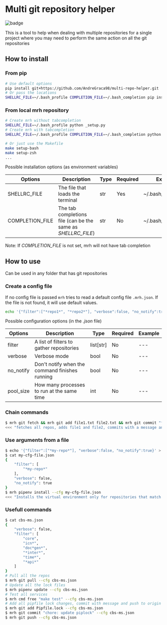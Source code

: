 # Multi git repository helper

![badge](https://img.shields.io/github/v/tag/AndreGraca98/multi-repo-helper?logo=python&logoColor=yellow&label=version)

This is a tool to help when dealing with multiple repositories for a single
project where you may need to perform the same action on all the git
repositories

## How to install

### From pip

```bash
# Use default options
pip install git+https://github.com/AndreGraca98/multi-repo-helper.git
# Or pass the locations
SHELLRC_FILE=~/.bash_profile COMPLETION_FILE=~/.bash_completion pip install git+https://github.com/AndreGraca98/multi-repo-helper.git
```

### From local mrh repository

```bash
# Create mrh without tabcompletion
SHELLRC_FILE=~/.bash_profile python _setup.py
# Create mrh with tabcompletion
SHELLRC_FILE=~/.bash_profile COMPLETION_FILE=~/.bash_completion python _setup.py

# Or just use the Makefile
make setup-bash
make setup-zsh
...
```

Possible installation options (as environment variables)

| Options         | Description                                                  | Type | Required | Example            |
| --------------- | ------------------------------------------------------------ | ---- | -------- | ------------------ |
| SHELLRC_FILE    | The file that loads the terminal                             | str  | Yes      | ~/.bash_profile    |
| COMPLETION_FILE | The tab completions file (can be the same as *SHELLRC_FILE*) | str  | No       | ~/.bash_completion |

Note: If *COMPLETION_FILE* is not set, mrh will not have tab completion

## How to use

Can be used in any folder that has git repositories

### Create a config file

If no config file is passed `mrh` tries to read a default config file `.mrh.json`. If the file is not found, it will use default values.

```bash
echo '{"filter":["*repo1*", "*repo2*"], "verbose":false, "no_notify":true}' > .mrh.json
```

Possible configuration options (in the *.json* file)

| Options   | Description                                    | Type      | Required | Example |
| --------- | ---------------------------------------------- | --------- | -------- | ------- |
| filter    | A list of filters to gather repositories       | list[str] | No       | ---     |
| verbose   | Verbose mode                                   | bool      | No       | ---     |
| no_notify | Don't notify when the command finishes running | bool      | No       | ---     |
| pool_size | How many processes to run at the same time     | int       | No       | ---     |

### Chain commands

```bash
$ mrh git fetch && mrh git add file1.txt file2.txt && mrh git commit "feat: my super feature" && mrh git push
<<< "fetches all repos, adds file1 and file2, commits with a message and finaly pushes to remote" >>>
```

### Use arguments from a file

```bash
$ echo '{"filter":["*my-repo*"], "verbose":false, "no_notify":true}' > my-cfg-file.json
$ cat my-cfg-file.json
{
    "filter": [
        "*my-repo*"
    ],
    "verbose": false,
    "no_notify": true
}
$ mrh pipenv install --cfg my-cfg-file.json
<<< "Installs the virtual environment only for repositories that match *my-repo*" >>>
```

### Usefull commands

```bash
$ cat cbs-ms.json
{
    "verbose": false,
    "filter": [
        "core",
        "icn*",
        "doc*gen*",
        "*inter*",
        "time*",
        "*api*"
    ]
}
# Pull all the repos
$ mrh git pull --cfg cbs-ms.json
# Update all the lock files
$ mrh pipenv update --cfg cbs-ms.json
# Test all services
$ mrh cmd free "make test" --cfg cbs-ms.json
# Add all pipfile lock changes, commit with message and push to origin
$ mrh git add Pipfile.lock --cfg cbs-ms.json
$ mrh git commit "chore: update piplock" --cfg cbs-ms.json
$ mrh git push --cfg cbs-ms.json
```
